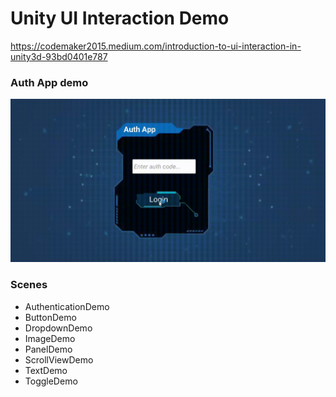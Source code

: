 # Unity UI Interaction Demo

https://codemaker2015.medium.com/introduction-to-ui-interaction-in-unity3d-93bd0401e787

### Auth App demo
![Demo](Demo/authentication.gif)

### Scenes
* AuthenticationDemo
* ButtonDemo
* DropdownDemo
* ImageDemo
* PanelDemo
* ScrollViewDemo
* TextDemo
* ToggleDemo
 